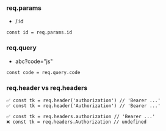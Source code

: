 ### req.params

- /:id

```
const id = req.params.id
```

### req.query

- abc?code="js"

```
const code = req.query.code
```

### req.header vs req.headers

```
✅ const tk = req.header('authorization') // 'Bearer ...'
✅ const tk = req.header('Authorization') // 'Bearer ...'
```

```
✅ const tk = req.headers.authorization // 'Bearer ...'
❌ const tk = req.headers.Authorization // undefined
```

